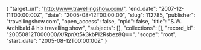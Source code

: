 {
  "target_url": "http://www.travellingshow.com/", 
  "end_date": "2007-12-11T00:00:00Z", 
  "date": "2005-08-12T00:00:00", 
  "slug": 112785, 
  "publisher": "travellingshow.com", 
  "open_access": false, 
  "npld": false, 
  "title": "S.W. Archibald & his travelling show", 
  "subjects": [], 
  "collections": [], 
  "record_id": "20050812T000000/X/RpnXt5k3kbPl2Rsbez8Q==", 
  "scope": "root", 
  "start_date": "2005-08-12T00:00:00Z"
}

